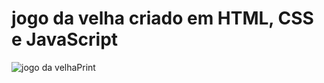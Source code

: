 # jogo da velha criado em HTML, CSS e JavaScript

![jogo da velhaPrint](https://github.com/giosantini/Jogo-da-velha-3/assets/148287750/0ce9b84b-4628-47a5-93fc-d43f3270e1ec)
